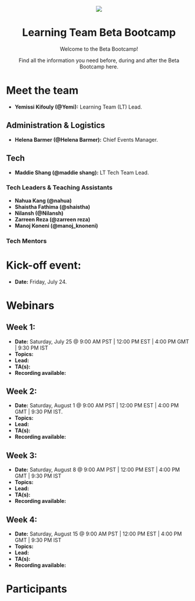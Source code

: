 <p align="center">
  <img src="https://github.com/yemikifouly/Bootcamps/blob/master/images/om_logo.png">
</p>
<h1 align='center'>Learning Team Beta Bootcamp</h1>
    
<p align='center'>Welcome to the Beta Bootcamp!</p>
<p align='center'>Find all the information you need before, during and after the Beta Bootcamp here.</p>
 
# Meet the team

* **Yemissi Kifouly (@Yemi):** Learning Team (LT) Lead.

## Administration & Logistics
* **Helena Barmer (@Helena Barmer):** Chief Events Manager.

## Tech

* **Maddie Shang (@maddie shang):** LT Tech Team Lead.

### Tech Leaders & Teaching Assistants

* **Nahua Kang (@nahua)**
* **Shaistha Fathima (@shaistha)**
* **Nilansh (@Nilansh)** 
* **Zarreen Reza (@zarreen reza)** 
* **Manoj Koneni (@manoj_knoneni)** 

### Tech Mentors



# Kick-off event:

* **Date:** Friday, July 24.
 
# Webinars

## Week 1: 
* **Date:** Saturday, July 25   @  9:00 AM PST | 12:00 PM EST | 4:00 PM GMT | 9:30 PM IST
* **Topics:**
* **Lead:**
* **TA(s):**
* **Recording available:**


## Week 2:
* **Date:** Saturday, August 1  @  9:00 AM PST | 12:00 PM EST | 4:00 PM GMT | 9:30 PM IST.
* **Topics:**
* **Lead:**
* **TA(s):**
* **Recording available:**

## Week 3:
* **Date:** Saturday, August 8  @  9:00 AM PST | 12:00 PM EST | 4:00 PM GMT | 9:30 PM IST
* **Topics:**
* **Lead:**
* **TA(s):**
* **Recording available:**

## Week 4:
* **Date:** Saturday, August 15 @  9:00 AM PST | 12:00 PM EST | 4:00 PM GMT | 9:30 PM IST
* **Topics:**
* **Lead:**
* **TA(s):**
* **Recording available:**

# Participants
